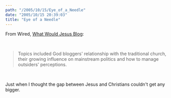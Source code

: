 ```yaml
---
path: "/2005/10/15/Eye_of_a_Needle" 
date: "2005/10/15 20:39:03" 
title: "Eye of a Needle" 
---
```

<p>From Wired, <a href="http://www.wired.com/news/culture/0,1284,69229,00.html?tw=rss.CUL">What Would Jesus Blog</a>:</p><br><blockquote><p>Topics included God bloggers' relationship with the traditional church, their growing influence on mainstream politics and how to manage outsiders' perceptions.</p></blockquote><br><p>Just when I thought the gap between Jesus and Christians couldn't get any bigger.</p>